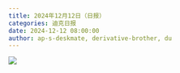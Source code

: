 ```yaml
---
title: 2024年12月12日（日报）
categories: 迪克日报
date: 2024-12-12 08:00:00
author: ap-s-deskmate, derivative-brother, du
---
```


![](IMG_2243.jpeg)